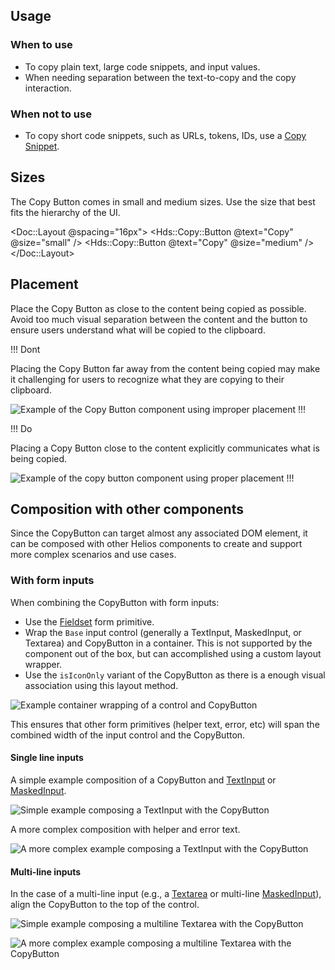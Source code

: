 ## Usage

### When to use

- To copy plain text, large code snippets, and input values.
- When needing separation between the text-to-copy and the copy interaction.

### When not to use

- To copy short code snippets, such as URLs, tokens, IDs, use a [Copy Snippet](/components/copy/snippet).

## Sizes

The Copy Button comes in small and medium sizes. Use the size that best fits the hierarchy of the UI.

<Doc::Layout @spacing="16px">
  <Hds::Copy::Button @text="Copy" @size="small" />
  <Hds::Copy::Button @text="Copy" @size="medium" />
</Doc::Layout>

## Placement

Place the Copy Button as close to the content being copied as possible. Avoid too much visual separation between the content and the button to ensure users understand what will be copied to the clipboard.

!!! Dont

Placing the Copy Button far away from the content being copied may make it challenging for users to recognize what they are copying to their clipboard.

![Example of the Copy Button component using improper placement](/assets/components/copy/copy-button-placement-dont.png)
!!!

!!! Do

Placing a Copy Button close to the content explicitly communicates what is being copied.

![Example of the copy button component using proper placement](/assets/components/copy/copy-button-placement-do.png)
!!!

## Composition with other components

Since the CopyButton can target almost any associated DOM element, it can be composed with other Helios components to create and support more complex scenarios and use cases.

### With form inputs

When combining the CopyButton with form inputs:

- Use the [Fieldset](/components/form/primitives?tab=code#formfieldset) form primitive.
- Wrap the `Base` input control (generally a TextInput, MaskedInput, or Textarea) and CopyButton in a container. This is not supported by the component out of the box, but can accomplished using a custom layout wrapper.
- Use the `isIconOnly` variant of the CopyButton as there is a enough visual association using this layout method.

![Example container wrapping of a control and CopyButton](/assets/components/copy/copy-button-composition-input-wrapping.png)

This ensures that other form primitives (helper text, error, etc) will span the combined width of the input control and the CopyButton.

#### Single line inputs

A simple example composition of a CopyButton and [TextInput](/components/form/text-input) or [MaskedInput](/components/form/masked-input).

![Simple example composing a TextInput with the CopyButton](/assets/components/copy/copy-button-composition-single-line-input-simple.png)

A more complex composition with helper and error text.

![A more complex example composing a TextInput with the CopyButton](/assets/components/copy/copy-button-composition-single-line-input-complex.png)

#### Multi-line inputs

In the case of a multi-line input (e.g., a [Textarea](/components/form/textarea) or multi-line [MaskedInput](/components/form/masked-input)), align the CopyButton to the top of the control.

![Simple example composing a multiline Textarea with the CopyButton](/assets/components/copy/copy-button-composition-multi-line-input-simple.png)

![A more complex example composing a multiline Textarea with the CopyButton](/assets/components/copy/copy-button-composition-multi-line-input-complex.png)